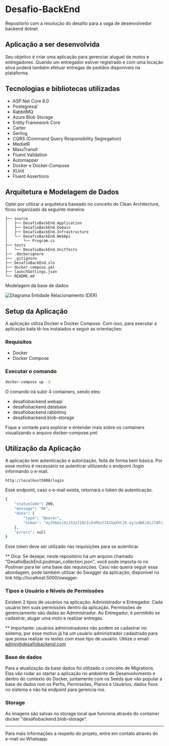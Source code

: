 # Desafio-BackEnd

Repositório com a resolução do desafio para a vaga de desenvolvedor backend dotnet

## Aplicação a ser desenvolvida

Seu objetivo é criar uma aplicação para gerenciar aluguel de motos e entregadores. Quando um entregador estiver registrado e com uma locação ativa poderá também efetuar entregas de pedidos disponíveis na plataforma.

## Tecnologias e bibliotecas utilizadas

- ASP.Net Core 8.0
- Postegresql
- RabbitMQ
- Azure Blob Storage
- Entity Framework Core
- Carter
- Serilog
- CQRS (Command Query Responsibility Segregation)
- MediatR
- MassTransit
- Fluent Validation
- Automapper
- Docker e Docker-Compose
- XUnit
- Fluent Assertions

## Arquitetura e Modelagem de Dados

Optei por utilizar a arquitetura baseado no conceito de Clean Architecture, ficou organizado da seguinte maneira:

```
├── source
│   ├── DesafioBackEnd.Application
│   ├── DesafioBackEnd.Domain
│   ├── DesafioBackEnd.Infrastructure
│   └── DesafioBackEnd.WebApi
│       └── Program.cs
├── tests
│   └── DesafioBackEnd.UnitTests
├── .dockerignore
├── .gitignore
├── DesafioBackEnd.sln
├── docker-compose.yml
├── launchSettings.json
└── README.md
```

Modelagem da base de dados:

![Diagrama Entidade Relacionamento (DER)](https://github.com/thallesteodoro/desafiobackend/blob/development/der.png?raw=true)

## Setup da Aplicação

A aplicação utiliza Docker e Docker Compose. Com isso, para executar a aplicação bata tê-los instalados e seguir as orientações:

### Requisitos

- Docker
- Docker Compose

### Executar o comando

```bash
docker-compose up -d
```

O comando irá subir 4 containers, sendo eles:

- desafiobackend.webapi
- desafiobackend.database
- desafiobackend.rabbitmq
- desafiobackend.blob-storage

Fique a vontade para explorar e entender mais sobre os containers visualizando o arquivo docker-compose.yml


## Utilização da Aplicação

A aplicação tem autenticação e autorização, feita de forma bem básica. Por esse motivo é necessário se autenticar utilizando o endpoint /login informando o e-mail.

```
http://localhost5000/login
```

Esse endpoint, caso o e-mail exista, retornará o token de autenticação.

```bash
{
    "statusCode": 200,
    "message": "OK",
    "data": {
        "type": "Bearer",
        "token": "eyJhbGciOiJIUzI1NiIsInR5cCI6IkpXVCJ9.eyJzdWIiOiJlNTc1NzM5NS1kOGIxLTRlNTYtYjRmYS1iNjhmZjA4OTU0N2IiLCJlbWFpbCI6ImFkbWluQGRlc2FmaW9iYWNrZW5kLmNvbSIsImV4cCI6MTcxNjI0MzI0OSwiaXNzIjoiRGVzYWZpb0JhY2tFbmQiLCJhdWQiOiJEZXNhZmlvQmFja0VuZCJ9.g2yOgLino06jxlTggBLCa0XKkALabICyMJ-lXR46aE8"
    },
    "errors": null
}
```

Esse token deve ser utilizado nas requisições para se autenticar.

** Dica: Se desejar, neste repositório há um arquivo chamado "DesafioBackEnd.postman_collection.json", você pode importa-lo no Postman para ter uma base das requisições. Caso não queira seguir essa abordagem, pode também utilizar do Swagger da aplicação, disponível no link http://localhost:5000/swagger.


### Tipos e Usuário e Níveis de Permissões

Existem 2 tipos de usuários na aplicação: Administrador e Entregador. Cada usuário tem suas permissões dentro da aplicação. Permissões de gerenciamento são dadas ao Administrador. Ao Entregador, é permitido se cadastrar, alugar uma moto e realizar entregas.

** Importante: usuários administradores não podem se cadastrar no sistema, por esse motivo já há um usuário administrador cadastrado para que possa realizar os testes com esse tipo de usuário. Utilize o email: admin@desafiobackend.com

### Base de dados

Para a atualização da base dados foi utilizado o conceito de Migrations. Elas vão rodar ao startar a aplicação no ambiente de Desenvolvimento e dentro do contexto do Docker, juntamente com os Seeds que vão popular a base de dados rom os Perfis, Permissões, Planos e Usuários, dados fixos no sistema e não há endpoint para gerencia-los.

### Storage

As imagens são salvas no storage local que funciona através do container docker "desafiobackend.blob-storage".

---

Para mais informações a respeito do projeto, entre em contato através do e-mail ou Whatsapp.